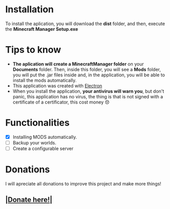 # Installation
To install the aplication, you will download the **dist** folder, and then, execute the **Minecraft Manager Setup.exe**

# Tips to know
- **The aplication will create a MinecraftManager folder** on your **Documents** folder. Then, inside this folder, you will see a **Mods** folder, you will put the .jar files inside and, in the application, you will be able to install the mods automatically.
- This application was created with [Electron](https://www.electronjs.org/)
- When you install the application, **your antivirus will warn you**, but don't panic, this application has no virus, the thing is that is not signed with a certificate of a certificator, this cost money :disappointed:

# Functionalities
- [x] Installing MODS automatically.
- [ ] Backup your worlds.
- [ ] Create a configurable server

# Donations
I will apreciate all donations to improve this project and make more things!
## |[Donate here!](https://www.paypal.com/donate?hosted_button_id=2RTSGG6G6Q65J)|

